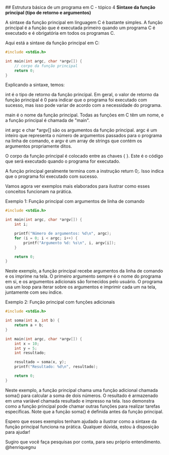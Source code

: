 ## Estrutura básica de um programa em C - tópico 4
**Sintaxe da função principal (tipo de retorno e argumentos)**

A sintaxe da função principal em linguagem C é bastante simples. A função principal é a função que é executada primeiro quando um programa C é executado e é obrigatória em todos os programas C.

Aqui está a sintaxe da função principal em C:

```c
#include <stdio.h>

int main(int argc, char *argv[]) {
    // corpo da função principal
    return 0;
}
```

Explicando a sintaxe, temos:

int é o tipo de retorno da função principal. Em geral, o valor de retorno da função principal é 0 para indicar que o programa foi executado com sucesso, mas isso pode variar de acordo com a necessidade do programa.

main é o nome da função principal. Todas as funções em C têm um nome, e a função principal é chamada de "main".

int argc e char *argv[] são os argumentos da função principal. argc é um inteiro que representa o número de argumentos passados para o programa na linha de comando, e argv é um array de strings que contém os argumentos propriamente ditos.

O corpo da função principal é colocado entre as chaves { }. Este é o código que será executado quando o programa for executado.

A função principal geralmente termina com a instrução return 0;. Isso indica que o programa foi executado com sucesso.

Vamos agora ver exemplos mais elaborados para ilustrar como esses conceitos funcionam na prática.

Exemplo 1: Função principal com argumentos de linha de comando

```c
#include <stdio.h>

int main(int argc, char *argv[]) {
    int i;

    printf("Número de argumentos: %d\n", argc);
    for (i = 0; i < argc; i++) {
        printf("Argumento %d: %s\n", i, argv[i]);
    }

    return 0;
}
```

Neste exemplo, a função principal recebe argumentos da linha de comando e os imprime na tela. O primeiro argumento sempre é o nome do programa em si, e os argumentos adicionais são fornecidos pelo usuário. O programa usa um loop para iterar sobre os argumentos e imprimir cada um na tela, juntamente com seu índice.

Exemplo 2: Função principal com funções adicionais

```c
#include <stdio.h>

int soma(int a, int b) {
    return a + b;
}

int main(int argc, char *argv[]) {
    int x = 10;
    int y = 5;
    int resultado;

    resultado = soma(x, y);
    printf("Resultado: %d\n", resultado);

    return 0;
}
```

Neste exemplo, a função principal chama uma função adicional chamada soma() para calcular a soma de dois números. O resultado é armazenado em uma variável chamada resultado e impresso na tela. Isso demonstra como a função principal pode chamar outras funções para realizar tarefas específicas. Note que a função soma() é definida antes da função principal.

Espero que esses exemplos tenham ajudado a ilustrar como a sintaxe da função principal funciona na prática. Qualquer dúvida, estou à disposição para ajudar!

Sugiro que você faça pesquisas por conta, para seu próprio entendimento. @henriquegnu

